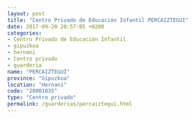 ```yaml
---
layout: post
title: "Centro Privado de Educación Infantil PERCAIZTEGUI"
date: 2017-09-20 20:57:05 +0200
categories:
- Centro Privado de Educación Infantil
- gipuzkoa
- hernani
- Centro privado
- guarderia
name: "PERCAIZTEGUI"
province: "Gipuzkoa"
location: "Hernani"
code: "20001835"
type: "Centro privado"
permalink: /guarderias/percaiztegui.html
---
```

